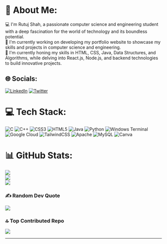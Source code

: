 # 💫 About Me:
💻 I'm Rutuj Shah, a passionate computer science and engineering student with a deep fascination for the world of technology and its boundless potential.<br>🔭 I'm currently working on developing my portfolio website to showcase my skills and projects in computer science and engineering.<br>🌱 I'm currently honing my skills in HTML, CSS, Java, Data Structures, and Algorithms, while delving into React.js, Node.js, and backend technologies to build innovative projects.<br>


## 🌐 Socials:
[![LinkedIn](https://img.shields.io/badge/LinkedIn-%230077B5.svg?logo=linkedin&logoColor=white)](https://linkedin.com/in/rutuj-shah-b181a7203) [![Twitter](https://img.shields.io/badge/Twitter-%231DA1F2.svg?logo=Twitter&logoColor=white)](https://twitter.com/rutuj_s?s=08) 

# 💻 Tech Stack:
![C](https://img.shields.io/badge/c-%2300599C.svg?style=for-the-badge&logo=c&logoColor=white) ![C++](https://img.shields.io/badge/c++-%2300599C.svg?style=for-the-badge&logo=c%2B%2B&logoColor=white) ![CSS3](https://img.shields.io/badge/css3-%231572B6.svg?style=for-the-badge&logo=css3&logoColor=white) ![HTML5](https://img.shields.io/badge/html5-%23E34F26.svg?style=for-the-badge&logo=html5&logoColor=white) ![Java](https://img.shields.io/badge/java-%23ED8B00.svg?style=for-the-badge&logo=openjdk&logoColor=white) ![Python](https://img.shields.io/badge/python-3670A0?style=for-the-badge&logo=python&logoColor=ffdd54) ![Windows Terminal](https://img.shields.io/badge/Windows%20Terminal-%234D4D4D.svg?style=for-the-badge&logo=windows-terminal&logoColor=white) ![Google Cloud](https://img.shields.io/badge/GoogleCloud-%234285F4.svg?style=for-the-badge&logo=google-cloud&logoColor=white) ![TailwindCSS](https://img.shields.io/badge/tailwindcss-%2338B2AC.svg?style=for-the-badge&logo=tailwind-css&logoColor=white) ![Apache](https://img.shields.io/badge/apache-%23D42029.svg?style=for-the-badge&logo=apache&logoColor=white) ![MySQL](https://img.shields.io/badge/mysql-%2300000f.svg?style=for-the-badge&logo=mysql&logoColor=white) ![Canva](https://img.shields.io/badge/Canva-%2300C4CC.svg?style=for-the-badge&logo=Canva&logoColor=white)
# 📊 GitHub Stats:
![](https://github-readme-stats.vercel.app/api?username=rutuj4&theme=radical&hide_border=true&include_all_commits=true&count_private=true)<br/>
![](https://github-readme-streak-stats.herokuapp.com/?user=rutuj4&theme=radical&hide_border=true)<br/>
![](https://github-readme-stats.vercel.app/api/top-langs/?username=rutuj4&theme=radical&hide_border=true&include_all_commits=true&count_private=true&layout=compact)

### ✍️ Random Dev Quote
![](https://quotes-github-readme.vercel.app/api?type=horizontal&theme=radical)

### 🔝 Top Contributed Repo
![](https://github-contributor-stats.vercel.app/api?username=rutuj4&limit=5&theme=dark&combine_all_yearly_contributions=true)

---
<!-- [![](https://visitcount.itsvg.in/api?id=rutuj4&icon=2&color=0)](https://visitcount.itsvg.in) -->

<!-- Proudly created with GPRM ( https://gprm.itsvg.in ) -->
